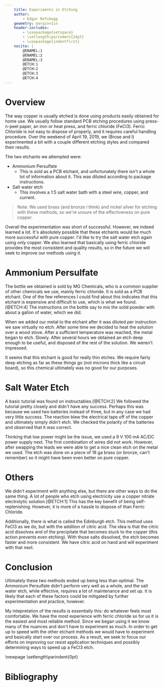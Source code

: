 ```yaml
---
    title: Experiments in Etching 
    author:
        - Edgar Refskegg
    geometry: margin=1in
    header-includes:
        - \usepackage{setspace}
        - \setlength\parindent{24pt}
        - \usepackage{indentfirst}
    nocite: |
        @ENAMEL:1
        @ENAMEL:2
        @ENAMEL:3
        @ETCH:1
        @ETCH:2
        @ETCH:3
        @ETCH:4
---
```


# Overview

The way copper is usually etched is done using products easily obtained for home
use. We usually follow standard PCB etching procedures using
press-n-peel paper, an iron or heat press, and ferric chloride (FeCl3). Ferric
Chloride is not easy to dispose of properly, and it requires careful
handling procedure. Over the weekend of April 19, 2019, we (Brose and I) experimented
a bit with a couple different etching styles and compared their results. 

The two etchants we attempted were:

* Ammonium Persulfate
    * This is sold as a PCB etchant, and unfortunately there isn't a
      whole lot of information about it. This was diluted according to
      package instructions.
* Salt water etch
    * This involves a 1:5 salt water bath with a steel wire, copper, and
      current.

> Note: We used brass (and bronze I think) and nickel silver for etching
> with these methods, so we're unsure of the effectiveness on pure copper.

Overall the experimentation was short of successful. However, we indeed
learned a lot. It's absolutely possible that these etchants would be much more
successful with pure copper. I'd like to try the salt water etch again
using only copper. We also learned that basically using ferric chloride provides the most
consistent and quality results, so in the future we will seek to improve
our methods using it. 

# Ammonium Persulfate

The bottle we obtained is sold by MG Chemicals, who is a common supplier
of other chemicals we use, mainly ferric chloride. It is sold as a PCB
etchant. One of the few references I could find about this indicates
that this etchant is expensive and difficult to use, which is what we
found.[@ETCH:4] The instructions on the bottle say to mix the solid powder with
about a gallon of water, which we did. 

When we added our metal to the etchant after it was diluted per
instruction we saw virtually no etch. After some time we decided to heat
the solution over a wood stove. After a sufficient temperature was
reached, the metal began to etch. Slowly. After several hours we
obtained an etch deep enough to be useful, and disposed of the rest of
the solution. We weren't impressed.

It seems that this etchant is good for really thin etches. We require
fairly deep etching as far as these things go (not microns thick like a
circuit board), so this chemical ultimately was no good for our
purposes.

# Salt Water Etch

A basic tutorial was found on instructables.[@ETCH:2] We followed the
tutorial pretty closely and didn't have any success. Perhaps this was
because we used two batteries instead of three, but in any case we had
very little success. The reaction blew the electrical tape off of the
copper and ultimately simply didn't etch. We checked the polarity of the batteries and observed
that it was correct. 

Thinking that low power might be the issue, we used a 9 V 100 mA AC/DC
power supply next. The first combination of wires did not work. However,
after swapping the leads we were able to get a nice clean etch on the
metal we used. The etch was done on a piece of 18 ga brass (or bronze,
can't remember) so it might have been even better on pure copper. 

# Others

We didn't experiment with anything else, but there are other ways to do
the same thing. A lot of people who etch using electricity use a copper
nitrate electrolytic solution.[@ETCH:1] This has the key benefit of being
self-replenishing. However, it is more of a hassle to dispose of than
Ferric Chloride.

Additionally, there is what is called the Edinburgh etch. This method
uses FeCl3 as we do, but with the addition of citric acid. The idea is
that the citric acid dissolves and of the precipitate that becomes stuck
to the copper (this action prevents even etching). With those salts
dissolved, the etch becomes faster and more consistent. We have citric
acid on hand and will experiment with that next.

# Conclusion

Ultimately these two methods ended up being less than optimal. The
Ammonium Persulfate didn't perform very well as a whole, and the salt
water etch, while effective, requires a lot of maintenance and set up.
It is likely that each of these factors could be mitigated by further
experimentation and practice, however. 

My intepretation of the results is essentially this: do whatever feels
most comfortable. We have the most experience with ferric chloride so
for us it is the easiest and most reliable method. Since we began using
it we know many of the nuances and don't have to experiment as much. In
order to get up to speed with the other etchant methods we would have to
experiment and basically start over our process. As a result, we seek to
focus our efforts on improving our resist application techniques and
possibly determining ways to speed up a FeCl3 etch.

\newpage
\setlength\parindent{0pt}

# Bibliography
